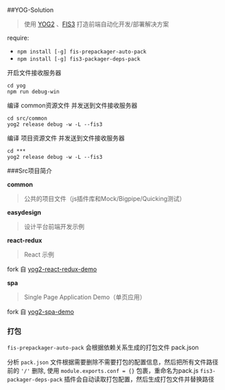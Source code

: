 ##YOG-Solution

> 使用 [YOG2](https://github.com/fex-team/yog2) 、[FIS3](https://github.com/fex-team/fis3) 打造前端自动化开发/部署解决方案

require:

- ``npm install [-g] fis-prepackager-auto-pack``
- ``npm install [-g] fis3-packager-deps-pack``

开启文件接收服务器

```
cd yog
npm run debug-win
```

编译 common资源文件 并发送到文件接收服务器

```
cd src/common
yog2 release debug -w -L --fis3
```

编译 项目资源文件 并发送到文件接收服务器

```
cd ***
yog2 release debug -w -L --fis3
```

###Src项目简介

**common**

> 公共的项目文件（js插件库和Mock/Bigpipe/Quicking测试）

**easydesign**

> 设计平台前端开发示例

**react-redux**

> React 示例

fork 自 [yog2-react-redux-demo](https://github.com/hefangshi/yog2-react-redux-demo)

**spa**

> Single Page Application Demo（单页应用）

fork 自 [yog2-spa-demo](https://github.com/fex-team/yog2-spa-demo)

### 打包

``fis-prepackager-auto-pack`` 会根据依赖关系生成的打包文件 pack.json

分析 ``pack.json`` 文件根据需要删除不需要打包的配置信息，然后把所有文件路径前的 ``'/'``
 删除, 使用 ``module.exports.conf = {}`` 包裹，重命名为pack.js
``fis3-packager-deps-pack`` 插件会自动读取打包配置，然后生成打包文件并替换路径


##
